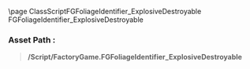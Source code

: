 \page ClassScriptFGFoliageIdentifier_ExplosiveDestroyable FGFoliageIdentifier_ExplosiveDestroyable
### Asset Path :
<b><blockquote>/Script/FactoryGame.FGFoliageIdentifier_ExplosiveDestroyable</blockquote></b>
